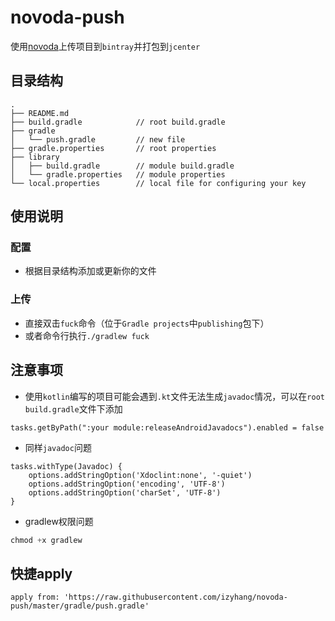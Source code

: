 # novoda-push
使用[novoda](https://github.com/novoda/bintray-release)上传项目到`bintray`并打包到`jcenter`

## 目录结构
```
.
├── README.md
├── build.gradle            // root build.gradle
├── gradle
│   └── push.gradle         // new file
├── gradle.properties       // root properties
├── library
│   ├── build.gradle        // module build.gradle
│   └── gradle.properties   // module properties
└── local.properties        // local file for configuring your key
```

## 使用说明

### 配置
- 根据目录结构添加或更新你的文件

### 上传
- 直接双击`fuck`命令（位于`Gradle projects`中`publishing`包下）
- 或者命令行执行```./gradlew fuck```

## 注意事项
- 使用`kotlin`编写的项目可能会遇到`.kt`文件无法生成`javadoc`情况，可以在`root build.gradle`文件下添加
```
tasks.getByPath(":your module:releaseAndroidJavadocs").enabled = false
```

- 同样`javadoc`问题
```
tasks.withType(Javadoc) {
    options.addStringOption('Xdoclint:none', '-quiet')
    options.addStringOption('encoding', 'UTF-8')
    options.addStringOption('charSet', 'UTF-8')
}
```

- gradlew权限问题
```gradle
chmod +x gradlew
```

## 快捷apply
```
apply from: 'https://raw.githubusercontent.com/izyhang/novoda-push/master/gradle/push.gradle'
```
